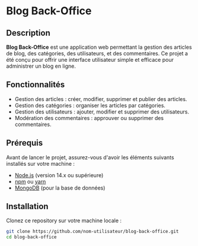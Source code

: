 # Blog Back-Office

## Description

**Blog Back-Office** est une application web permettant la gestion des articles de blog, des catégories, des utilisateurs, et des commentaires. Ce projet a été conçu pour offrir une interface utilisateur simple et efficace pour administrer un blog en ligne.

## Fonctionnalités

- Gestion des articles : créer, modifier, supprimer et publier des articles.
- Gestion des catégories : organiser les articles par catégories.
- Gestion des utilisateurs : ajouter, modifier et supprimer des utilisateurs.
- Modération des commentaires : approuver ou supprimer des commentaires.

## Prérequis

Avant de lancer le projet, assurez-vous d'avoir les éléments suivants installés sur votre machine :

- [Node.js](https://nodejs.org/en/download/) (version 14.x ou supérieure)
- [npm](https://www.npmjs.com/get-npm) ou [yarn](https://yarnpkg.com/getting-started/install)
- [MongoDB](https://www.mongodb.com/try/download/community) (pour la base de données)

## Installation

Clonez ce repository sur votre machine locale :

```bash
git clone https://github.com/nom-utilisateur/blog-back-office.git
cd blog-back-office
